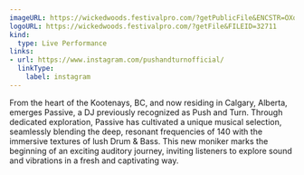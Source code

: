 ```yaml
---
imageURL: https://wickedwoods.festivalpro.com/?getPublicFile&ENCSTR=OXqasMWsWXFhNjJoARBg
logoURL: https://wickedwoods.festivalpro.com/?getFile&FILEID=32711
kind:
  type: Live Performance
links:
- url: https://www.instagram.com/pushandturnofficial/
  linkType:
    label: instagram
---
```

From the heart of the Kootenays, BC, and now residing in Calgary, Alberta, emerges Passive, a DJ previously recognized as Push and Turn. Through dedicated exploration, Passive has cultivated a unique musical selection, seamlessly blending the deep, resonant frequencies of 140 with the immersive textures of lush Drum & Bass. This new moniker marks the beginning of an exciting auditory journey, inviting listeners to explore sound and vibrations in a fresh and captivating way.